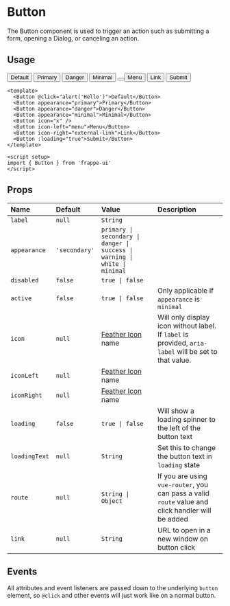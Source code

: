 <script setup>
import Button from '../../src/components/Button.vue'
const alert = (text) => window.alert(text)
</script>

# Button

The Button component is used to trigger an action such as submitting a form,
opening a Dialog, or canceling an action.

## Usage

<Story class="gap-4">
  <Button @click="alert('Hello')">Default</Button>
  <Button appearance="primary">Primary</Button>
  <Button appearance="danger">Danger</Button>
  <Button appearance="minimal">Minimal</Button>
  <Button icon="x" />
  <Button icon-left="menu">Menu</Button>
  <Button icon-right="external-link">Link</Button>
  <Button :loading="true">Submit</Button>
</Story>

```vue
<template>
  <Button @click="alert('Hello')">Default</Button>
  <Button appearance="primary">Primary</Button>
  <Button appearance="danger">Danger</Button>
  <Button appearance="minimal">Minimal</Button>
  <Button icon="x" />
  <Button icon-left="menu">Menu</Button>
  <Button icon-right="external-link">Link</Button>
  <Button :loading="true">Submit</Button>
</template>

<script setup>
import { Button } from 'frappe-ui'
</script>
```

## Props

| Name          | Default       | Value                                                                      | Description                                                                                           |
| :------------ | :------------ | :------------------------------------------------------------------------- | :---------------------------------------------------------------------------------------------------- |
| `label`       | `null`        | `String`                                                                   |                                                                                                       |
| `appearance`  | `'secondary'` | `primary \| secondary \| danger \| success \| warning \| white \| minimal` |                                                                                                       |
| `disabled`    | `false`       | `true \| false`                                                            |                                                                                                       |
| `active`      | `false`       | `true \| false`                                                            | Only applicable if `appearance` is `minimal`                                                          |
| `icon`        | `null`        | [Feather Icon](/components/feathericon) name                               | Will only display icon without label. If `label` is provided, `aria-label` will be set to that value. |
| `iconLeft`    | `null`        | [Feather Icon](/components/feathericon) name                               |                                                                                                       |
| `iconRight`   | `null`        | [Feather Icon](/components/feathericon) name                               |                                                                                                       |
| `loading`     | `false`       | `true \| false`                                                            | Will show a loading spinner to the left of the button text                                            |
| `loadingText` | `null`        | `String`                                                                   | Set this to change the button text in `loading` state                                                 |
| `route`       | `null`        | `String \| Object`                                                         | If you are using `vue-router`, you can pass a valid `route` value and click handler will be added     |
| `link`        | `null`        | `String`                                                                   | URL to open in a new window on button click                                                           |

## Events

All attributes and event listeners are passed down to the underlying `button`
element, so `@click` and other events will just work like on a normal button.
